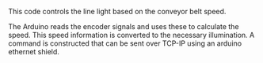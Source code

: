 This code controls the line light based on the conveyor belt speed.

The Arduino reads the encoder signals and uses these to calculate the speed.
This speed information is converted to the necessary illumination.
A command is constructed that can be sent over TCP-IP using an arduino ethernet shield.

